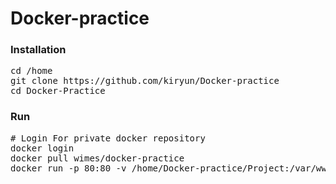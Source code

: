 
# Docker-practice
### Installation
<pre>
cd /home
git clone https://github.com/kiryun/Docker-practice
cd Docker-Practice
</pre>
### Run
<pre>
# Login For private docker repository
docker login
docker pull wimes/docker-practice
docker run -p 80:80 -v /home/Docker-practice/Project:/var/www/html wimes/docker-practice
</pre>
